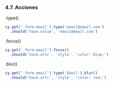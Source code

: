### 4.7. Acciones

.type()
```typescript
cy.get('.form-email').type('email@email.com')
  .should('have.value', 'email@email.com')
```
.focus()
```typescript
cy.get('.form-email').focus()
  .should('have.attr', 'style', 'color: blue;')
```
.blur()
```typescript
cy.get('.form-email').type('Email').blur()
  .should('have.attr', 'style', 'color: red;')
```
